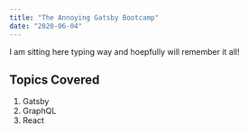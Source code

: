 ```yaml
---
title: "The Annoying Gatsby Bootcamp"
date: "2020-06-04"
---
```


I am sitting here typing way and hoepfully will remember it all!

## Topics Covered

1. Gatsby
2. GraphQL
3. React
